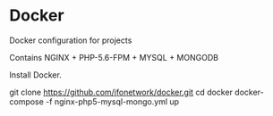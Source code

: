 # Docker
Docker configuration for projects

Contains 
NGINX +  PHP-5.6-FPM +  MYSQL + MONGODB

Install Docker.

git  clone https://github.com/ifonetwork/docker.git
cd docker
docker-compose -f nginx-php5-mysql-mongo.yml up
